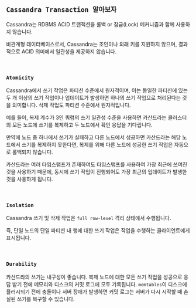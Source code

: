 ## `Cassandra Transaction 알아보자`

Cassandra는 RDBMS ACID 트랜잭션을 롤백 or 잠금(Lock) 메커니즘과 함께 사용하지 않습니다. 

비관계형 데이터베이스로서, Cassandra는 조인이나 외래 키를 지원하지 않으며, 결과적으로 ACID 의미에서 일관성을 제공하지 않습니다. 

<br>

### `Atomicity`

Cassandra에서 쓰기 작업은 파티션 수준에서 원자적이며, 이는 동일한 파티션에 있는 두 개 이상의 쓰기 작업이나 업데이트가 발생하면 하나의 쓰기 작업으로 처리된다는 것을 의미합니다. 삭제 작업도 파티션 수준에서 원자적입니다.

예를 들어, 복제 계수가 3인 쿼럼의 쓰기 일관성 수준을 사용하면 카산드라는 클러스터의 모든 노드에 쓰기를 복제하고 두 노드에서 확인 응답을 기다립니다. 

만약에 노드 중 하나에서 쓰기가 실패하고 다른 노드에서 성공하면 카산드라는 해당 노드에서 쓰기를 복제하지 못한다면, 복제를 위해 다른 노드에 성공한 쓰기 작업은 자동으로 롤백되지 않습니다.

카산드라는 여러 타임스탬프가 존재하여도 타임스탬프를 사용하여 가장 최근에 쓰여진 것을 사용하기 때문에, 동시에 쓰기 작업이 진행되어도 가장 최근의 업데이트가 발생한 것을 사용하게 됩니다.

<br>

### `Isolation`

Cassandra 쓰기 및 삭제 작업은 `full row-level` 격리 상태에서 수행됩니다.

즉, 단일 노드의 단일 파티션 내 행에 대한 쓰기 작업은 작업을 수행하는 클라이언트에게 표시됩니다.

<br>

### `Durability`

카산드라의 쓰기는 내구성이 좋습니다. 복제 노드에 대한 모든 쓰기 작업을 성공으로 응답 받기 전에 메모리와 디스크의 커밋 로그에 모두 기록됩니다. `memtables`이 디스크에 플러시되기 전에 충돌이나 서버 장애가 발생하면 커밋 로그는 서버가 다시 시작할 때 손실된 쓰기를 복구할 수 있습니다.